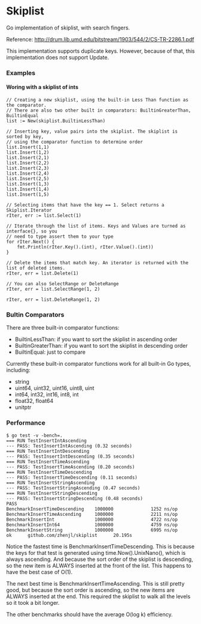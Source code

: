 Skiplist
========

Go implementation of skiplist, with search fingers.

Reference: http://drum.lib.umd.edu/bitstream/1903/544/2/CS-TR-2286.1.pdf 

This implementation supports duplicate keys. However, because of that, this implementation does not support Update.
### Examples

#### Woring with a skiplist of ints

```
// Creating a new skiplist, using the built-in Less Than function as the comparator.
// There are also two other built in comparators: BuiltinGreaterThan, BuiltinEqual
list := New(skiplist.BuiltinLessThan)

// Inserting key, value pairs into the skiplist. The skiplist is sorted by key,
// using the comparator function to determine order
list.Insert(1,1)
list.Insert(1,2)
list.Insert(2,1)
list.Insert(2,2)
list.Insert(2,3)
list.Insert(2,4)
list.Insert(2,5)
list.Insert(1,3)
list.Insert(1,4)
list.Insert(1,5)

// Selecting items that have the key == 1. Select returns a Skiplist.Iterator
rIter, err := list.Select(1)

// Iterate through the list of items. Keys and Values are turned as interface{}, so you
// need to type assert them to your type
for rIter.Next() {
	fmt.Println(rIter.Key().(int), rIter.Value().(int))
}

// Delete the items that match key. An iterator is returned with the list of deleted items.
rIter, err = list.Delete(1)

// You can also SelectRange or DeleteRange
rIter, err = list.SelectRange(1, 2)

rIter, err = list.DeleteRange(1, 2)
```

### Bultin Comparators

There are three built-in comparator functions:

* BuiltinLessThan: if you want to sort the skiplist in ascending order
* BuiltinGreaterThan: if you want to sort the skiplist in descending order
* BuiltinEqual: just to compare

Currently these built-in comparator functions work for all built-in Go types, including:

* string
* uint64, uint32, uint16, uint8, uint
* int64, int32, int16, int8, int
* float32, float64
* unitptr

### Performance

```
$ go test -v -bench=.
=== RUN TestInsertIntAscending
--- PASS: TestInsertIntAscending (0.32 seconds)
=== RUN TestInsertIntDescending
--- PASS: TestInsertIntDescending (0.35 seconds)
=== RUN TestInsertTimeAscending
--- PASS: TestInsertTimeAscending (0.20 seconds)
=== RUN TestInsertTimeDescending
--- PASS: TestInsertTimeDescending (0.11 seconds)
=== RUN TestInsertStringAscending
--- PASS: TestInsertStringAscending (0.47 seconds)
=== RUN TestInsertStringDescending
--- PASS: TestInsertStringDescending (0.48 seconds)
PASS
BenchmarkInsertTimeDescending    1000000              1252 ns/op
BenchmarkInsertTimeAscending     1000000              2211 ns/op
BenchmarkInsertInt               1000000              4722 ns/op
BenchmarkInsertInt64             1000000              4759 ns/op
BenchmarkInsertString            1000000              6995 ns/op
ok      github.com/zhenjl/skiplist      20.195s
```

Notice the fastest time is BenchmarkInsertTimeDescending. This is because the keys for that test is generated using time.Now().UnixNano(), which is always ascending. And because the sort order of the skiplist is descending, so the new item is ALWAYS inserted at the front of the list. This happens to have the best case of O(1).

The next best time is BenchmarkInsertTimeAscending. This is still pretty good, but because the sort order is ascending, so the new items are ALWAYS inserted at the end. This required the skiplist to walk all the levels so it took a bit longer.

The other benchmarks should have the average O(log k) efficiency.